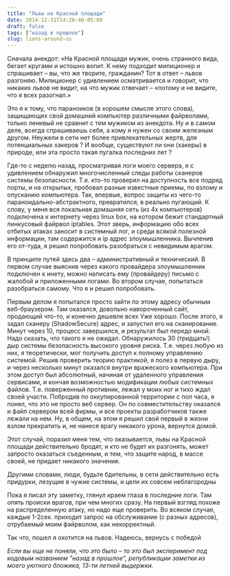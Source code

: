 ```yaml
---
title: "Львы на Красной площади"
date: 2014-12-31T14:20:40-05:00
draft: false
tags: ["назад в прошлое"]
slug: lions-around-us
---
```


Сначала анекдот: «На Красной площади мужик, очень странного вида, бегает кругами и истошно вопит. К нему подходит милиционер и спрашивает – вы, что же творите, гражданин? Тот в ответ – львов разгоняю. Милиционер с удивлением осматривается и говорит, что никаких львов не видит, на что мужик отвечает – «потому и не видите, что я всех разогнал.»

Это я к тому, что параноиков (в хорошем смысле этого слова), защищающих свой домашний компьютер различными файрволами, только ленивый не сравнит с тем мужиком из анекдота. Ну и в самом деле, всегда спрашиваешь себя, а кому я нужен со своим железным другом. Неужели в сети нет более привлекательных жертв, для потенциальных хакеров ? И вообще, существуют ли они (хакеры) в природе, или эта просто такая пугалка последних лет ?

Где-то с неделю назад, просматривая логи моего сервера, я с удивлением обнаружил многочисленный следы работы сканеров системы безопасности. Т.е. кто-то проверял на доступность все подряд порты, и на открытых, пробовал разные известные приемы, по взлому и опусканию компьютера. Так, впервые, вопрос защиты из чего-то параноидально-абстрактного, превратился, в реально пугающий. К слову, у меня вся локальная домашняя сеть (из 4х компьютеров) подключена к интернету через linux box, на котором бежит стандартный линкусовый файрвол iptables. Этот зверь, информацию обо всех отбитых атаках заносит в системный лог, и среди всякой полезной информации, там содержится и ip адрес злоумышленника. Вычленив его от-туда, я решил попробовать разобраться с невидимым врагом.

В принципе путей здесь два – административный и технический. В первом случае выяснив через какого провайдера злоумышленник подключен к инету, можно написать ему (провайдеру) письмо с жалобой и приложенными логами. Во втором случае, попытаться разобраться самому. Что я и решил попробовать.

Первым делом я попытался просто зайти по этому адресу обычным веб-браузером. Там оказался, довольно навороченный сайт, продающий что-то, и конечно дешевле всех   Уже хорошо. После этого, я задал сканеру (ShadowSecure) адрес, и запустил его на сканирование. Минут через 10, процесс завершился, и результат был передо мной. Надо сказать, что такого я не ожидал. Обнаружилось 30 (тридцать!) дыр системы безопасность высокого уровня риска. Т.е. через любую из них, я теоретически, мог получить доступ к полному управлению системой. Решив проверить теорию практикой, я полез в первую дыру, и через несколько минут оказался внутри вражеского компьютера. При этом доступ был абсолютный, начиная от удаленного управления сервисами, и кончая возможностью модификации любых системных файлов. Т.е. поверженный противник, лежал у моих ног и тихо ждал своей участи. Побродив по оккупированной территории с пол часа, я понял, что это не просто веб сервер. Он по совместительству оказался и файл сервером всей фирмы, и все проекты разработчиков также лежали на нем. Ну, в общем, на этом я решил свой первый в жизни взлом прекратить и, не нанеся врагу никакого урона, вернутся домой.

Этот случай, поразил меня тем, что оказывается, львы на Красной площади действительно бродят, и кто не будет их разгонять, может запросто оказаться съеденным, и тем, что защите народ, в массе своей, не придает никакого значения.

Другими словами, люди, будьте бдительны, в сети действительно есть придурки, лезущие в чужие системы, и цели их совсем неблагородны

Пока я писал эту заметку, глянул краем глаза в последние логи. Там опять происки врагов, при чем многих сразу. На первый взгляд похоже на распределенную атаку, но надо еще проверить. Во всяком случае, каждые 1-2сек. приходит запрос на обслуживание (с разных адресов), отрубаемый моим файрволом, как некорректный.

Так что, пошел я охотится на львов. Надеюсь, вернусь с победой

_Если вы еще не поняли, что это было – то это был эксперимент под кодовым названием "назад в прошлое", републикации заметки из моего уютного бложика, 13-ти летней выдержки._

